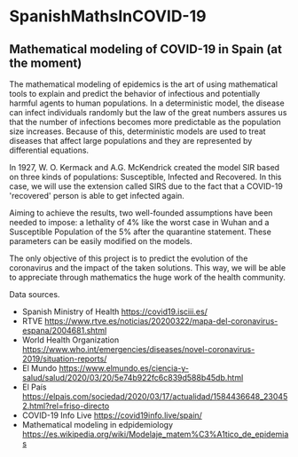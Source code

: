 # SpanishMathsInCOVID-19
## Mathematical modeling of COVID-19 in Spain (at the moment)

The mathematical modeling of epidemics is the art of using mathematical tools to explain and predict the behavior of infectious and potentially harmful agents to human populations. In a deterministic model, the disease can infect individuals randomly but the law of the great numbers assures us that the number of infections becomes more predictable as the population size increases. Because of this, deterministic models are used to treat diseases that affect large populations and they are represented by differential equations.

In 1927, W. O. Kermack and A.G. McKendrick created the model SIR based on three kinds of populations: Susceptible, Infected and Recovered. In this case, we will use the extension called SIRS due to the fact that a COVID-19 'recovered' person is able to get infected again.

Aiming to achieve the results, two well-founded assumptions have been needed to impose: a lethality of 4% like the worst case in Wuhan and a Susceptible Population of the 5% after the quarantine statement. These parameters can be easily modified on the models.

The only objective of this project is to predict the evolution of the coronavirus and the impact of the taken solutions. This way, we will be able to appreciate through mathematics the huge work of the health community.

Data sources.

- Spanish Ministry of Health https://covid19.isciii.es/
- RTVE https://www.rtve.es/noticias/20200322/mapa-del-coronavirus-espana/2004681.shtml
- World Health Organization https://www.who.int/emergencies/diseases/novel-coronavirus-2019/situation-reports/
- El Mundo https://www.elmundo.es/ciencia-y-salud/salud/2020/03/20/5e74b922fc6c839d588b45db.html
- El País https://elpais.com/sociedad/2020/03/17/actualidad/1584436648_230452.html?rel=friso-directo
- COVID-19 Info Live https://covid19info.live/spain/
- Mathematical modeling in edpidemiology https://es.wikipedia.org/wiki/Modelaje_matem%C3%A1tico_de_epidemias
